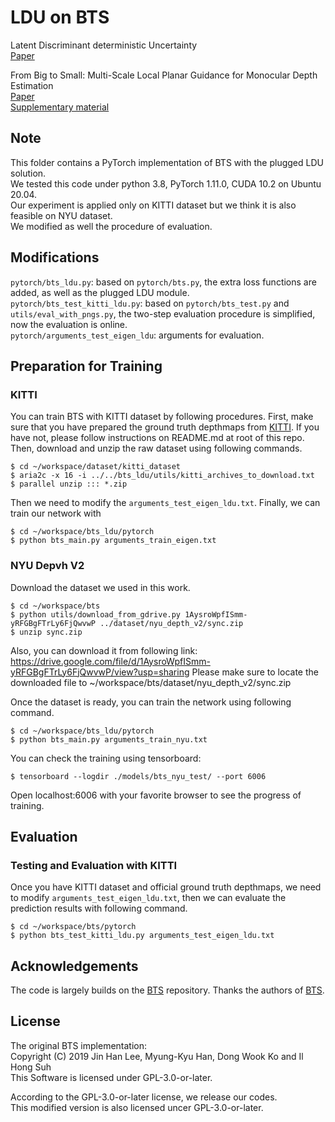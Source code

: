 # LDU on BTS
Latent Discriminant deterministic Uncertainty   
[Paper](https://arxiv.org/abs/2207.10130)

From Big to Small: Multi-Scale Local Planar Guidance for Monocular Depth Estimation   
[Paper](https://arxiv.org/abs/1907.10326)  
[Supplementary material](https://arxiv.org/src/1907.10326v4/anc/bts_sm.pdf) 

## Note
This folder contains a PyTorch implementation of BTS with the plugged LDU solution.\
We tested this code under python 3.8, PyTorch 1.11.0, CUDA 10.2 on Ubuntu 20.04.\
Our experiment is applied only on KITTI dataset but we think it is also feasible on NYU dataset.\
We modified as well the procedure of evaluation.

## Modifications
`pytorch/bts_ldu.py`: based on `pytorch/bts.py`, the extra loss functions are added, as well as the plugged LDU module.\
`pytorch/bts_test_kitti_ldu.py`: based on `pytorch/bts_test.py` and `utils/eval_with_pngs.py`, the two-step evaluation procedure is simplified, now the evaluation is online.\
`pytorch/arguments_test_eigen_ldu`: arguments for evaluation.
## Preparation for Training

### KITTI
You can train BTS with KITTI dataset by following procedures.
First, make sure that you have prepared the ground truth depthmaps from [KITTI](http://www.cvlibs.net/download.php?file=data_depth_annotated.zip).
If you have not, please follow instructions on README.md at root of this repo.
Then, download and unzip the raw dataset using following commands.
```
$ cd ~/workspace/dataset/kitti_dataset
$ aria2c -x 16 -i ../../bts_ldu/utils/kitti_archives_to_download.txt
$ parallel unzip ::: *.zip
```
Then we need to modify the `arguments_test_eigen_ldu.txt`. Finally, we can train our network with
```
$ cd ~/workspace/bts_ldu/pytorch
$ python bts_main.py arguments_train_eigen.txt
```


### NYU Depvh V2
Download the dataset we used in this work.
```
$ cd ~/workspace/bts
$ python utils/download_from_gdrive.py 1AysroWpfISmm-yRFGBgFTrLy6FjQwvwP ../dataset/nyu_depth_v2/sync.zip
$ unzip sync.zip
```
Also, you can download it from following link:
https://drive.google.com/file/d/1AysroWpfISmm-yRFGBgFTrLy6FjQwvwP/view?usp=sharing
Please make sure to locate the downloaded file to ~/workspace/bts/dataset/nyu_depth_v2/sync.zip

Once the dataset is ready, you can train the network using following command.
```
$ cd ~/workspace/bts_ldu/pytorch
$ python bts_main.py arguments_train_nyu.txt
```
You can check the training using tensorboard:
```
$ tensorboard --logdir ./models/bts_nyu_test/ --port 6006
```
Open localhost:6006 with your favorite browser to see the progress of training.

## Evaluation

### Testing and Evaluation with KITTI
Once you have KITTI dataset and official ground truth depthmaps, we need to modify `arguments_test_eigen_ldu.txt`, then we can evaluate the prediction results with following command.
```
$ cd ~/workspace/bts/pytorch
$ python bts_test_kitti_ldu.py arguments_test_eigen_ldu.txt
```

## Acknowledgements
The code is largely builds on the [BTS](https://github.com/cleinc/bts) repository. Thanks the authors of [BTS](https://arxiv.org/abs/1907.10326).   


## License
The original BTS implementation:\
Copyright (C) 2019 Jin Han Lee, Myung-Kyu Han, Dong Wook Ko and Il Hong Suh \
This Software is licensed under GPL-3.0-or-later.


According to the GPL-3.0-or-later license, we release our codes.\
This modified version is also licensed uncer GPL-3.0-or-later.